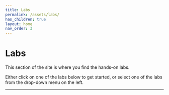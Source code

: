 ```yaml
---
title: Labs
permalink: /assets/labs/
has_children: true 
layout: home
nav_order: 3
---
```

# Labs
This section of the site is where you find the hands-on labs.

Either click on one of the labs below to get started, or select one of the labs from the drop-down menu on the left.

----
